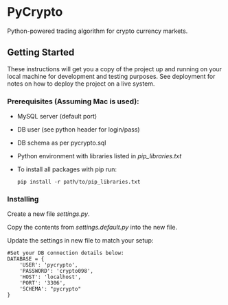 # PyCrypto
Python-powered trading algorithm for crypto currency markets.

## Getting Started
These instructions will get you a copy of the project up and running on your local machine for development and testing purposes. See deployment for notes on how to deploy the project on a live system.


### Prerequisites (Assuming Mac is used):

- MySQL server (default port)

- DB user (see python header for login/pass)

- DB schema as per pycrypto.sql

- Python environment with libraries listed in *pip_libraries.txt*

 - To install all packages with pip run:

   ```
   pip install -r path/to/pip_libraries.txt
   ```

### Installing

Create a new file _settings.py_.

Copy the contents from _settings.default.py_ into the new file.

Update the settings in new file to match your setup:

```
#Set your DB connection details below:
DATABASE = {
    'USER': 'pycrypto',
    'PASSWORD': 'crypto098',
    'HOST': 'localhost',
    'PORT': '3306',
    'SCHEMA': "pycrypto"
}
```
